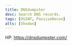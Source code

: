 ```yaml
---
title: DNSdumpster
desc: Search DNS records.
tags: [OSINT, PassiveRecon]
alts: [Shodan]
---
```


HP: 
<a href="https://dnsdumpster.com/" target="_blank" rel="noopener noreferrer">
    https://dnsdumpster.com/
</a>